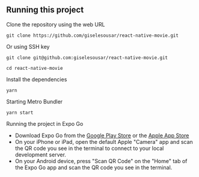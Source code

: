 ## Running this project

Clone the repository using the web URL

```
git clone https://github.com/giselesousar/react-native-movie.git
```
Or using SSH key

```
git clone git@github.com:giselesousar/react-native-movie.git
```

```
cd react-native-movie
```
Install the dependencies
```
yarn
```

Starting Metro Bundler
```
yarn start
```

Running the project in Expo Go 
- Download Expo Go from the [Google Play Store](https://play.google.com/store/apps/details?id=host.exp.exponent&referrer=www) or the [Apple App Store](https://apps.apple.com/app/apple-store/id982107779)
- On your iPhone or iPad, open the default Apple "Camera" app and scan the QR code you see in the terminal to connect to your local development server.
- On your Android device, press "Scan QR Code" on the "Home" tab of the Expo Go app and scan the QR code you see in the terminal.
